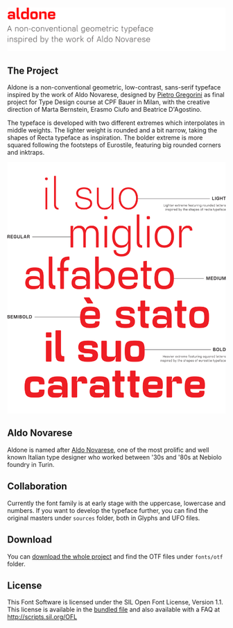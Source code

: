 ![Aldone](https://github.com/pietrogregorini/aldone/raw/master/docs/header.png)

## The Project
Aldone is a non-conventional geometric, low-contrast, sans-serif typeface inspired by the work of Aldo Novarese, designed by [Pietro Gregorini](https://www.pietrogregorini.com) as final project for Type Design course at CPF Bauer in Milan, with the creative direction of Marta Bernstein, Erasmo Ciufo and Beatrice D'Agostino.

The typeface is developed with two different extremes which interpolates in middle weights. The lighter weight is rounded and a bit narrow, taking the shapes of Recta typeface as inspiration. The bolder extreme is more squared following the footsteps of Eurostile, featuring big rounded corners and inktraps.

![Example](https://github.com/pietrogregorini/aldone/blob/master/docs/example.png)

## Aldo Novarese
Aldone is named after [Aldo Novarese](https://en.wikipedia.org/wiki/Aldo_Novarese), one of the most prolific and well known Italian type designer who worked between '30s and '80s at Nebiolo foundry in Turin.

## Collaboration
Currently the font family is at early stage with the uppercase, lowercase and numbers. If you want to develop the typeface further, you can find the original masters under `sources` folder, both in Glyphs and UFO files.

## Download
You can [download the whole project](https://github.com/pietrogregorini/aldone/archive/master.zip) and find the OTF files under `fonts/otf` folder.

## License
This Font Software is licensed under the SIL Open Font License, Version 1.1.\
This license is available in the [bundled file](https://github.com/pietrogregorini/aldone/blob/master/OFL.txt) and also available with a FAQ at http://scripts.sil.org/OFL
